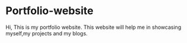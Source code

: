 # Portfolio-website
Hi, This is my portfolio website. This website will help me in showcasing myself,my projects and my blogs.
